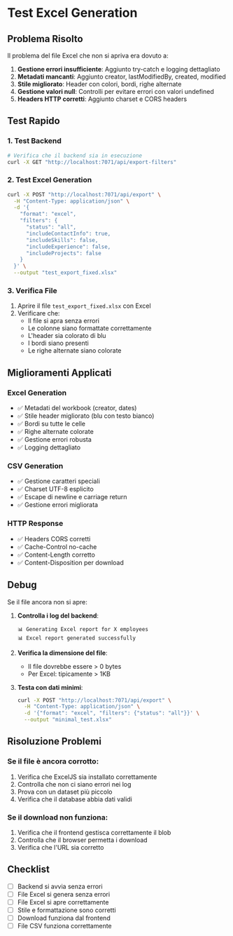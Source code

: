 # Test Excel Generation

## Problema Risolto

Il problema del file Excel che non si apriva era dovuto a:

1. **Gestione errori insufficiente**: Aggiunto try-catch e logging dettagliato
2. **Metadati mancanti**: Aggiunto creator, lastModifiedBy, created, modified
3. **Stile migliorato**: Header con colori, bordi, righe alternate
4. **Gestione valori null**: Controlli per evitare errori con valori undefined
5. **Headers HTTP corretti**: Aggiunto charset e CORS headers

## Test Rapido

### 1. Test Backend
```bash
# Verifica che il backend sia in esecuzione
curl -X GET "http://localhost:7071/api/export-filters"
```

### 2. Test Excel Generation
```bash
curl -X POST "http://localhost:7071/api/export" \
  -H "Content-Type: application/json" \
  -d '{
    "format": "excel",
    "filters": {
      "status": "all",
      "includeContactInfo": true,
      "includeSkills": false,
      "includeExperience": false,
      "includeProjects": false
    }
  }' \
  --output "test_export_fixed.xlsx"
```

### 3. Verifica File
1. Aprire il file `test_export_fixed.xlsx` con Excel
2. Verificare che:
   - Il file si apra senza errori
   - Le colonne siano formattate correttamente
   - L'header sia colorato di blu
   - I bordi siano presenti
   - Le righe alternate siano colorate

## Miglioramenti Applicati

### Excel Generation
- ✅ Metadati del workbook (creator, dates)
- ✅ Stile header migliorato (blu con testo bianco)
- ✅ Bordi su tutte le celle
- ✅ Righe alternate colorate
- ✅ Gestione errori robusta
- ✅ Logging dettagliato

### CSV Generation
- ✅ Gestione caratteri speciali
- ✅ Charset UTF-8 esplicito
- ✅ Escape di newline e carriage return
- ✅ Gestione errori migliorata

### HTTP Response
- ✅ Headers CORS corretti
- ✅ Cache-Control no-cache
- ✅ Content-Length corretto
- ✅ Content-Disposition per download

## Debug

Se il file ancora non si apre:

1. **Controlla i log del backend**:
   ```
   📊 Generating Excel report for X employees
   📊 Excel report generated successfully
   ```

2. **Verifica la dimensione del file**:
   - Il file dovrebbe essere > 0 bytes
   - Per Excel: tipicamente > 1KB

3. **Testa con dati minimi**:
   ```bash
   curl -X POST "http://localhost:7071/api/export" \
     -H "Content-Type: application/json" \
     -d '{"format": "excel", "filters": {"status": "all"}}' \
     --output "minimal_test.xlsx"
   ```

## Risoluzione Problemi

### Se il file è ancora corrotto:
1. Verifica che ExcelJS sia installato correttamente
2. Controlla che non ci siano errori nei log
3. Prova con un dataset più piccolo
4. Verifica che il database abbia dati validi

### Se il download non funziona:
1. Verifica che il frontend gestisca correttamente il blob
2. Controlla che il browser permetta i download
3. Verifica che l'URL sia corretto

## Checklist

- [ ] Backend si avvia senza errori
- [ ] File Excel si genera senza errori
- [ ] File Excel si apre correttamente
- [ ] Stile e formattazione sono corretti
- [ ] Download funziona dal frontend
- [ ] File CSV funziona correttamente 